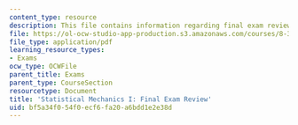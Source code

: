 ```yaml
---
content_type: resource
description: This file contains information regarding final exam review.
file: https://ol-ocw-studio-app-production.s3.amazonaws.com/courses/8-333-statistical-mechanics-i-statistical-mechanics-of-particles-fall-2013/bf5a34f054f0ecf6fa20a6bdd1e2e38d_MIT8_333F13_ExamReviewFinl.pdf
file_type: application/pdf
learning_resource_types:
- Exams
ocw_type: OCWFile
parent_title: Exams
parent_type: CourseSection
resourcetype: Document
title: 'Statistical Mechanics I: Final Exam Review'
uid: bf5a34f0-54f0-ecf6-fa20-a6bdd1e2e38d
---
```

